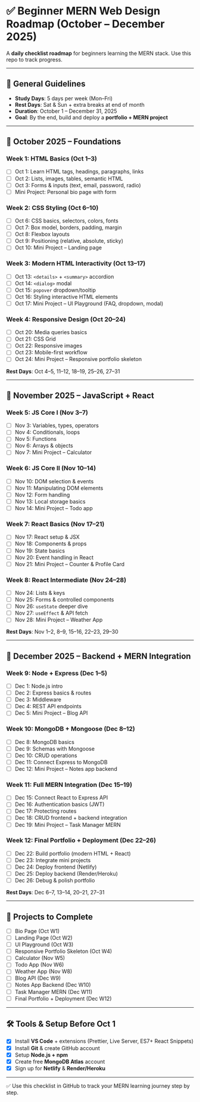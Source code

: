 # ✅ Beginner MERN Web Design Roadmap (October – December 2025)

A **daily checklist roadmap** for beginners learning the MERN stack. Use this repo to track progress.

---

## 🔑 General Guidelines
- **Study Days**: 5 days per week (Mon–Fri)
- **Rest Days**: Sat & Sun + extra breaks at end of month
- **Duration**: October 1 – December 31, 2025
- **Goal**: By the end, build and deploy a **portfolio + MERN project**

---

## 📅 October 2025 – Foundations
### Week 1: HTML Basics (Oct 1–3)
- [ ] Oct 1: Learn HTML tags, headings, paragraphs, links
- [ ] Oct 2: Lists, images, tables, semantic HTML
- [ ] Oct 3: Forms & inputs (text, email, password, radio)
- [ ] Mini Project: Personal bio page with form

### Week 2: CSS Styling (Oct 6–10)
- [ ] Oct 6: CSS basics, selectors, colors, fonts
- [ ] Oct 7: Box model, borders, padding, margin
- [ ] Oct 8: Flexbox layouts
- [ ] Oct 9: Positioning (relative, absolute, sticky)
- [ ] Oct 10: Mini Project – Landing page

### Week 3: Modern HTML Interactivity (Oct 13–17)
- [ ] Oct 13: `<details>` + `<summary>` accordion
- [ ] Oct 14: `<dialog>` modal
- [ ] Oct 15: `popover` dropdown/tooltip
- [ ] Oct 16: Styling interactive HTML elements
- [ ] Oct 17: Mini Project – UI Playground (FAQ, dropdown, modal)

### Week 4: Responsive Design (Oct 20–24)
- [ ] Oct 20: Media queries basics
- [ ] Oct 21: CSS Grid
- [ ] Oct 22: Responsive images
- [ ] Oct 23: Mobile-first workflow
- [ ] Oct 24: Mini Project – Responsive portfolio skeleton

**Rest Days**: Oct 4–5, 11–12, 18–19, 25–26, 27–31

---

## 📅 November 2025 – JavaScript + React
### Week 5: JS Core I (Nov 3–7)
- [ ] Nov 3: Variables, types, operators
- [ ] Nov 4: Conditionals, loops
- [ ] Nov 5: Functions
- [ ] Nov 6: Arrays & objects
- [ ] Nov 7: Mini Project – Calculator

### Week 6: JS Core II (Nov 10–14)
- [ ] Nov 10: DOM selection & events
- [ ] Nov 11: Manipulating DOM elements
- [ ] Nov 12: Form handling
- [ ] Nov 13: Local storage basics
- [ ] Nov 14: Mini Project – Todo app

### Week 7: React Basics (Nov 17–21)
- [ ] Nov 17: React setup & JSX
- [ ] Nov 18: Components & props
- [ ] Nov 19: State basics
- [ ] Nov 20: Event handling in React
- [ ] Nov 21: Mini Project – Counter & Profile Card

### Week 8: React Intermediate (Nov 24–28)
- [ ] Nov 24: Lists & keys
- [ ] Nov 25: Forms & controlled components
- [ ] Nov 26: `useState` deeper dive
- [ ] Nov 27: `useEffect` & API fetch
- [ ] Nov 28: Mini Project – Weather App

**Rest Days**: Nov 1–2, 8–9, 15–16, 22–23, 29–30

---

## 📅 December 2025 – Backend + MERN Integration
### Week 9: Node + Express (Dec 1–5)
- [ ] Dec 1: Node.js intro
- [ ] Dec 2: Express basics & routes
- [ ] Dec 3: Middleware
- [ ] Dec 4: REST API endpoints
- [ ] Dec 5: Mini Project – Blog API

### Week 10: MongoDB + Mongoose (Dec 8–12)
- [ ] Dec 8: MongoDB basics
- [ ] Dec 9: Schemas with Mongoose
- [ ] Dec 10: CRUD operations
- [ ] Dec 11: Connect Express to MongoDB
- [ ] Dec 12: Mini Project – Notes app backend

### Week 11: Full MERN Integration (Dec 15–19)
- [ ] Dec 15: Connect React to Express API
- [ ] Dec 16: Authentication basics (JWT)
- [ ] Dec 17: Protecting routes
- [ ] Dec 18: CRUD frontend + backend integration
- [ ] Dec 19: Mini Project – Task Manager MERN

### Week 12: Final Portfolio + Deployment (Dec 22–26)
- [ ] Dec 22: Build portfolio (modern HTML + React)
- [ ] Dec 23: Integrate mini projects
- [ ] Dec 24: Deploy frontend (Netlify)
- [ ] Dec 25: Deploy backend (Render/Heroku)
- [ ] Dec 26: Debug & polish portfolio

**Rest Days**: Dec 6–7, 13–14, 20–21, 27–31

---

## 🎯 Projects to Complete
- [ ] Bio Page (Oct W1)
- [ ] Landing Page (Oct W2)
- [ ] UI Playground (Oct W3)
- [ ] Responsive Portfolio Skeleton (Oct W4)
- [ ] Calculator (Nov W5)
- [ ] Todo App (Nov W6)
- [ ] Weather App (Nov W8)
- [ ] Blog API (Dec W9)
- [ ] Notes App Backend (Dec W10)
- [ ] Task Manager MERN (Dec W11)
- [ ] Final Portfolio + Deployment (Dec W12)

---

## 🛠 Tools & Setup Before Oct 1
- [X] Install **VS Code** + extensions (Prettier, Live Server, ES7+ React Snippets)
- [X] Install **Git** & create GitHub account
- [X] Setup **Node.js + npm**
- [X] Create free **MongoDB Atlas** account
- [X] Sign up for **Netlify** & **Render/Heroku**

---

✅ Use this checklist in GitHub to track your MERN learning journey step by step.
